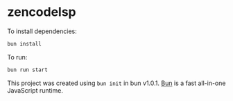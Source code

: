 # zencodelsp

To install dependencies:

```bash
bun install
```

To run:

```bash
bun run start
```

This project was created using `bun init` in bun v1.0.1. [Bun](https://bun.sh) is a fast all-in-one JavaScript runtime.

